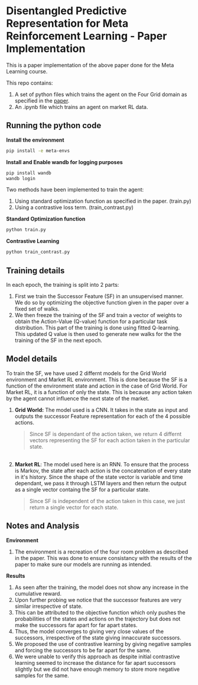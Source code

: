 # Disentangled Predictive Representation for Meta Reinforcement Learning - Paper Implementation

This is a paper implementation of the above paper done for the Meta Learning course.

This repo contains:
1. A set of python files which trains the agent on the Four Grid domain as specified in the [paper](https://openreview.net/pdf?id=VbLGbcdz16-).
2. An .ipynb file which trains an agent on market RL data.


## Running the python code

**Install the environment**

```bash
pip install -e meta-envs
```

**Install and Enable wandb for logging purposes**
```bash
pip install wandb
wandb login
```

Two methods have been implemented to train the agent:
1. Using standard optimization function as specified in the paper. (train.py)
2. Using a contrastive loss term. (train_contrast.py)

**Standard Optimization function**
```bash
python train.py
```

**Contrastive Learning**
```bash
python train_contrast.py
```

## Training details

In each epoch, the training is split into 2 parts:

1. First we train the Successor Feature (SF) in an unsupervised manner. We do so by optimizing the objective function given in the paper over a fixed set of walks.
2. We then freeze the training of the SF and train a vector of weights to obtain the Action-Value (Q-value) function for a particular task distribution. This part of the training is done using fitted Q-learning. <br />This updated Q value is then used to generate new walks for the the training of the SF in the next epoch.

## Model details

 To train the SF, we have used 2 differnt models for the Grid World environment and Market RL environment. This is done because the SF is a function of the environment state and action in the case of Grid World. For Market RL, it is a function of only the state. This is because any action taken by the agent cannot influence the next state of the market.
 
 1. **Grid World:**
      The model used is a CNN. It takes in the state as input and outputs the successor Feature representation for each of the 4 possible actions.
      > Since SF is dependant of the action taken, we return 4 differnt vectors representing the SF for each action taken in the particular state.
      <br />
 2. **Market RL**:
       The model used here is an RNN. To ensure that the process is Markov, the state after each action is the concatenation of every state in it's history. Since the shape of the state vector is variable and time dependant, we pass it through LSTM layers and then return the output as a single vector containg the SF for a particular state.
       > Since SF is independent of the action taken in this case, we just return a single vector for each state.


## Notes and Analysis

**Environment**
1. The environment is a recreation of the four room problem as described in the paper. This was done to ensure consistancy with the results of the paper to make sure our models are running as intended.

**Results**
1. As seen after the training, the model does not show any increase in the cumulative reward.
2. Upon further probing we notice that the successor features are very similar irrespective of state.
3. This can be attributed to the objective function which only pushes the probabilities of the states and actions on the trajectory but does not make the successors far apart for far apart states.
4. Thus, the model converges to giving very close values of the successors, irrespective of the state giving innaccurate successors.
5. We proposed the use of contrastive learning by giving negative samples and forcing the successors to be far apart for the same.
6. We were unable to verify this approach as despite initial contrastive learning seemed to increase the distance for far apart successors slightly but we did not have enough memory to store more negative samples for the same.
